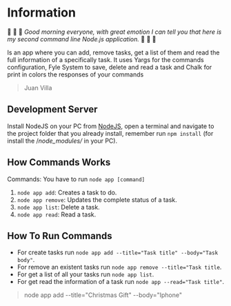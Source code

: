 # Information
:pencil: :pencil: :pencil: *Good morning everyone, with great emotion I can tell you that here is my second command line Node.js application.* :pencil: :pencil: :pencil:

Is an app where you can add, remove tasks, get a list of them and read the full information of a specifically task. It uses Yargs for the commands configuration, Fyle System to save, delete and read a task and Chalk for print in colors the responses of your commands
> Juan Villa

## Development Server
Install NodeJS on your PC from [NodeJS](https://nodejs.org/en/), open a terminal and navigate to the project folder that you already install, remember run ```npm install``` (for install the /*node_modules/* in your PC).

## How Commands Works
Commands: You have to run `node app [command]`
1. `node app add`: Creates a task to do.
2. `node app remove`: Updates the complete status of a task.
3. `node app list`: Delete a task.
4. `node app read`: Read a task.

## How To Run Commands
- For create tasks run `node app add --title="Task title" --body="Task body"`.
- For remove an existent tasks run `node app remove --title="Task title`.
- For get a list of all your tasks run `node app list`.
- For get read the information of a task run `node app --read="Task title"`.
> node app add --title="Christmas Gift" --body="Iphone"

